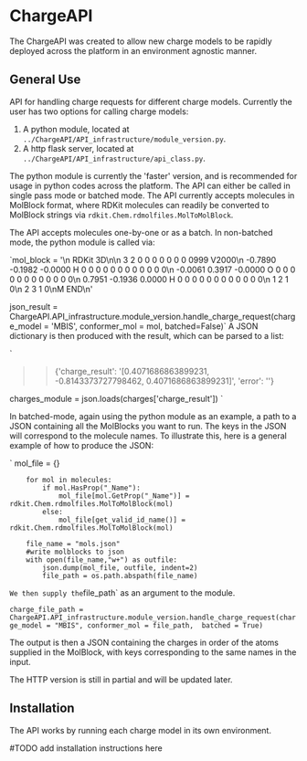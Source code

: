 # ChargeAPI

The ChargeAPI was created to allow new charge models to be rapidly deployed across the platform in an environment agnostic manner. 

## General Use

API for handling charge requests for different charge models. Currently the user has two options for calling charge models:

1. A python module, located at `../ChargeAPI/API_infrastructure/module_version.py`. 
2. A http flask server, located at `../ChargeAPI/API_infrastructure/api_class.py`.

The python module is currently the 'faster' version, and is recommended for usage in python codes across the platform. 
The API can either be called in single pass mode or batched mode. The API currently accepts molecules in MolBlock format, where RDKit molecules
can readily be converted to MolBlock strings via `rdkit.Chem.rdmolfiles.MolToMolBlock`.

The API accepts molecules one-by-one or as a batch. In non-batched mode, the python module is called via:

`mol_block = '\n     RDKit          3D\n\n  3  2  0  0  0  0  0  0  0  0999 V2000\n   -0.7890   -0.1982   -0.0000 H   0  0  0  0  0  0  0  0  0  0  0  0\n   -0.0061    0.3917   -0.0000 O   0  0  0  0  0  0  0  0  0  0  0  0\n    0.7951   -0.1936    0.0000 H   0  0  0  0  0  0  0  0  0  0  0  0\n  1  2  1  0\n  2  3  1  0\nM  END\n'
    
json_result = ChargeAPI.API_infrastructure.module_version.handle_charge_request(charge_model = 'MBIS', 
                                        conformer_mol = mol,
                                        batched=False)`
A JSON dictionary is then produced with the result, which can be parsed to a list:

`
>> {'charge_result': '[0.4071686863899231, -0.8143373727798462, 0.4071686863899231]', 'error': ''}

charges_module =  json.loads(charges['charge_result'])
`

In batched-mode, again using the python module as an example, a path to a JSON containing all the MolBlocks you want to run. The keys in the JSON will correspond to the molecule names.
To illustrate this, here is a general example of how to produce the JSON:

`        mol_file = {}

        for mol in molecules:
            if mol.HasProp("_Name"):
                mol_file[mol.GetProp("_Name")] = rdkit.Chem.rdmolfiles.MolToMolBlock(mol)
            else:
                mol_file[get_valid_id_name()] =  rdkit.Chem.rdmolfiles.MolToMolBlock(mol)

        file_name = "mols.json"
        #write molblocks to json
        with open(file_name,"w+") as outfile:
            json.dump(mol_file, outfile, indent=2)
            file_path = os.path.abspath(file_name)
`
We then supply the `file_path` as an argument to the module.

`charge_file_path = ChargeAPI.API_infrastructure.module_version.handle_charge_request(charge_model = "MBIS",
                                                        conformer_mol = file_path, 
                                                        batched = True)
`

The output is then a JSON containing the charges in order of the atoms supplied in the MolBlock, with keys corresponding to the same names in the input.

The HTTP version is still in partial and will be updated later. 

## Installation

The API works by running each charge model in its own environment. 


#TODO add installation instructions here